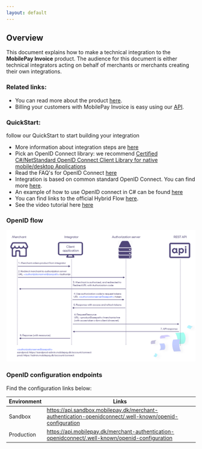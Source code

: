 ```yaml
---
layout: default
---
```


## Overview

This document explains how to make a technical integration to the **MobilePay Invoice** product. The audience for this document is either technical integrators acting on behalf of merchants or merchants creating their own integrations.

### Related links:
- You can read more about the product [here](https://developer.mobilepay.dk/invoice-main/productinfo).
- Billing your customers with MobilePay Invoice is easy using our [API](https://developer.mobilepay.dk/product).
### QuickStart: 
follow our QuickStart to start building your integration
- More information about integration steps are [here](https://developer.mobilepay.dk/invoice-getting-started)
- Pick an OpenID Connect library: we recommend <a href="https://github.com/IdentityModel/IdentityModel.OidcClient2">Certified C#/NetStandard OpenID Connect Client Library for native mobile/desktop Applications</a> 
- Read the FAQ's for OpenID Connect <a href="https://developer.mobilepay.dk/faq/integrator">here</a>
- Integration is based on common standard OpenID Connect. You can find more [here](https://developer.mobilepay.dk/products/openid). 
- An example of how to use OpenID connect in C# can be found [here](https://github.com/MobilePayDev/MobilePay-Invoice/tree/master/ClientExamples)
- You can find links to the official Hybrid Flow [here](https://openid.net/specs/openid-connect-core-1_0.html#HybridFlowAuth).   
- See the video tutorial here [here](https://developer.mobilepay.dk/products/openid/video)


### OpenID flow
[![](assets/images/openid_flow_0.png)](assets/images/openid_flow_0.png)

### OpenID configuration endpoints 
Find the configuration links below:

|Environment | Links                               |
|-----------|------------------------------------------|
|Sandbox    | <a href="https://api.sandbox.mobilepay.dk/merchant-authentication-openidconnect/.well-known/openid-configuration">https://api.sandbox.mobilepay.dk/merchant-authentication-openidconnect/.well-known/openid-configuration</a> |
|Production   | <a href="https://api.mobilepay.dk/merchant-authentication-openidconnect/.well-known/openid-configuration">https://api.mobilepay.dk/merchant-authentication-openidconnect/.well-known/openid-configuration</a>      |
